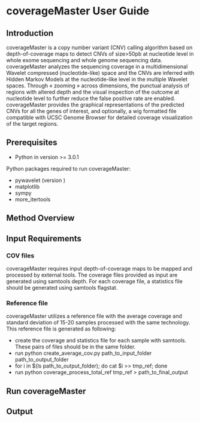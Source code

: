 coverageMaster User Guide
================

## Introduction
coverageMaster is a copy number variant (CNV) calling algorithm based on depth-of-coverage maps to detect CNVs of size>50pb at nucleotide level in whole exome sequencing and whole genome sequencing data. coverageMaster analyzes the sequencing coverage in a multidimensional Wavelet compressed (nucleotide-like) space and the CNVs are inferred with Hidden Markov Models at the nucleotide-like level in the multiple Wavelet spaces. Through « zooming » across dimensions, the punctual analysis of regions with altered depth and the visual inspection of the outcome at nucleotide level to further reduce the false positive rate are enabled. coverageMaster provides the graphical representations of the predicted CNVs for all the genes of interest, and optionally, a wig formatted file compatible with UCSC Genome Browser for detailed coverage visualization of the target regions.

## Prerequisites
* Python in version >= 3.0.1

Python packages required to run coverageMaster:
* pywavelet (version )
* matplotlib
* sympy
* more_itertools

## Method Overview

## Input Requirements
### COV files
coverageMaster requires input depth-of-coverage maps to be mapped and processed by external tools. The coverage files provided as input are generated using samtools depth. For each coverage file, a statistics file should be generated using samtools flagstat.

### Reference file
coverageMaster utilizes a reference file with the average coverage and standard deviation of 15-20 samples processed with the same technology. This reference file is generated as following:
* create the coverage and statistics file for each sample with samtools. These pairs of files should be in the same folder.
* run python create_average_cov.py path_to_input_folder path_to_output_folder
* for i in $(ls path_to_output_folder); do cat $i >> tmp_ref; done
* run python coverage_process_total_ref tmp_ref > path_to_final_output

## Run coverageMaster


## Output
